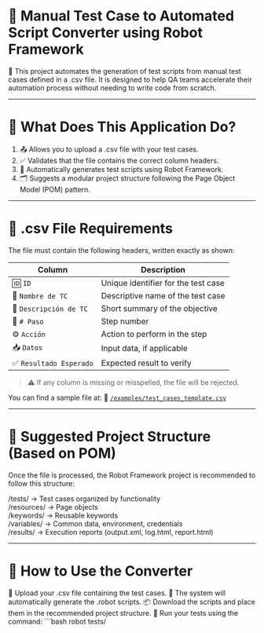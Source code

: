 # 🤖 Manual Test Case to Automated Script Converter using Robot Framework
🎯 This project automates the generation of test scripts from manual test cases defined in a .csv file. It is designed to help QA teams accelerate their automation process without needing to write code from scratch.

---

# 📂 What Does This Application Do?
1. 📤 Allows you to upload a .csv file with your test cases.
2. ✅ Validates that the file contains the correct column headers.
3. 🤖 Automatically generates test scripts using Robot Framework.
4. 🗂️ Suggests a modular project structure following the Page Object Model (POM) pattern.

---

# 🧾 .csv File Requirements
The file must contain the following headers, written exactly as shown:

| Column                 | Description                         |
| ---------------------- | ----------------------------------- |
| 🆔 `ID`                | Unique identifier for the test case |
| 📛 `Nombre de TC`      | Descriptive name of the test case   |
| 📝 `Descripción de TC` | Short summary of the objective      |
| 🔢 `# Paso`            | Step number                         |
| ⚙️ `Acción`            | Action to perform in the step       |
| 📥 `Datos`             | Input data, if applicable           |
| ✅ `Resultado Esperado` | Expected result to verify           |

> ⚠️ If any column is missing or misspelled, the file will be rejected.

You can find a sample file at:
📄 [`/examples/test_cases_template.csv`](./examples/test_cases_template.csv)

---

# 📁 Suggested Project Structure (Based on POM)
Once the file is processed, the Robot Framework project is recommended to follow this structure:

/tests/         → Test cases organized by functionality  
/resources/     → Page objects  
/keywords/      → Reusable keywords  
/variables/     → Common data, environment, credentials  
/results/       → Execution reports (output.xml, log.html, report.html)

---

# 🚀 How to Use the Converter
🔽 Upload your .csv file containing the test cases.
🤖 The system will automatically generate the .robot scripts.
📦 Download the scripts and place them in the recommended project structure.
🧪 Run your tests using the command: ```bash robot tests/
